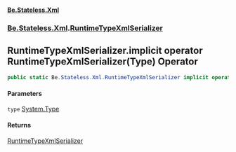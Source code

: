 #### [Be.Stateless.Xml](README.md 'README')
### [Be.Stateless.Xml](Be.Stateless.Xml.md 'Be.Stateless.Xml').[RuntimeTypeXmlSerializer](RuntimeTypeXmlSerializer.md 'Be.Stateless.Xml.RuntimeTypeXmlSerializer')

## RuntimeTypeXmlSerializer.implicit operator RuntimeTypeXmlSerializer(Type) Operator

```csharp
public static Be.Stateless.Xml.RuntimeTypeXmlSerializer implicit operator RuntimeTypeXmlSerializer(System.Type type);
```
#### Parameters

<a name='Be.Stateless.Xml.RuntimeTypeXmlSerializer.op_ImplicitBe.Stateless.Xml.RuntimeTypeXmlSerializer(System.Type).type'></a>

`type` [System.Type](https://docs.microsoft.com/en-us/dotnet/api/System.Type 'System.Type')

#### Returns
[RuntimeTypeXmlSerializer](RuntimeTypeXmlSerializer.md 'Be.Stateless.Xml.RuntimeTypeXmlSerializer')